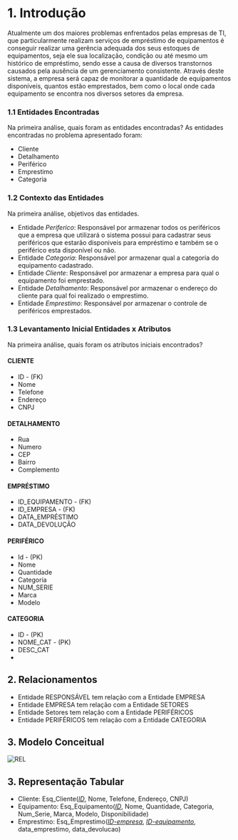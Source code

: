 # 1. Introdução

Atualmente um dos maiores problemas enfrentados pelas empresas de TI, que particularmente realizam serviços de empréstimo de equipamentos é conseguir realizar uma gerência adequada dos seus estoques de equipamentos, seja ele sua localização, condição ou até mesmo um histórico de empréstimo, sendo esse a causa de diversos transtornos causados pela ausência de um gerenciamento consistente. Através deste sistema, a empresa será capaz de monitorar a quantidade de equipamentos disponíveis, quantos estão emprestados, bem como o local onde cada equipamento se encontra nos diversos setores da empresa. 


### 1.1 Entidades Encontradas
Na primeira análise, quais foram as entidades encontradas?
As entidades encontradas no problema apresentado foram:
- Cliente
- Detalhamento
- Periférico
- Emprestimo
- Categoria

### 1.2 Contexto das Entidades

Na primeira análise, objetivos das entidades.

- Entidade _Periferico_: Responsável por armazenar todos os periféricos que a empresa que utilizará o sistema possui para cadastrar seus periféricos que estarão disponiveis para empréstimo e também se o periférico esta disponível ou não.
- Entidade _Categoria_: Responsável por armazenar qual a categoria do equipamento cadastrado.
- Entidade _Cliente_: Responsável por armazenar a empresa para qual o equipamento foi emprestado.
- Entidade _Detalhamento_: Responsável por armazenar o endereço do cliente para qual foi realizado o emprestimo.
- Entidade _Emprestimo_: Responsável por armazenar o controle de periféricos emprestados.


### 1.3  Levantamento Inicial Entidades x Atributos

Na primeira análise, quais foram os atributos iniciais encontrados?

#### CLIENTE
- ID - (FK)
- Nome
- Telefone
- Endereço
- CNPJ

#### DETALHAMENTO
- Rua
- Numero
- CEP
- Bairro
- Complemento
  
#### EMPRÉSTIMO

- ID_EQUIPAMENTO - (FK)
- ID_EMPRESA - (FK)
- DATA_EMPRÉSTIMO
- DATA_DEVOLUÇÃO

#### PERIFÉRICO
- Id - (PK)
- Nome
- Quantidade
- Categoria
- NUM_SERIE
- Marca
- Modelo
  
#### CATEGORIA
- ID - (PK)
- NOME_CAT - (PK)
- DESC_CAT
- 
## 2. Relacionamentos
- Entidade RESPONSÁVEL tem relação com a Entidade EMPRESA
- Entidade EMPRESA tem relação com a Entidade SETORES
- Entidade Setores tem relação com a Entidade PERIFÉRICOS
- Entidade PERIFÉRICOS tem relação com a Entidade CATEGORIA

## 3. Modelo Conceitual
  ![REL](https://github.com/ICEI-PUC-Minas-PPC-CC/ppc-cc-2023-2-bd-noite-db-ti/assets/43485533/f6e0c423-512f-4b0f-b907-db889ebdfa1d)

## 3. Representação Tabular
- Cliente: Esq_Cliente(<ins>_ID_</ins>, Nome, Telefone, Endereço, CNPJ)
- Equipamento: Esq_Equipamento(<ins>_ID_</ins>, Nome, Quantidade, Categoria, Num_Serie, Marca, Modelo, Disponibilidade)
- Emprestimo: Esq_Emprestimo(<ins>_ID-empresa_</ins>, <ins>_ID-equipamento_</ins>, data_emprestimo, data_devolucao) 
